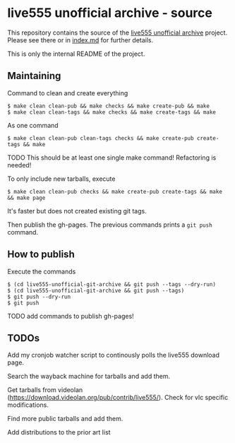 # live555 unofficial archive - source

This repository contains the source of the
[live555 unofficial archive](https://lengfeld.github.io/live555-unofficial-archive/) project.
Please see there or in [index.md](index.md) for further details.

This is only the internal README of the project.

## Maintaining

Command to clean and create everything

    $ make clean clean-pub && make checks && make create-pub && make
    $ make clean clean-tags && make checks && make create-tags && make

As one command

    $ make clean clean-pub clean-tags checks && make create-pub create-tags && make

TODO This should be at least one single make command! Refactoring is needed!

To only include new tarballs, execute

    $ make clean clean-pub checks && make create-pub create-tags && make && make page

It's faster but does not created existing git tags.

Then publish the gh-pages. The previous commands prints a `git push` command.


## How to publish

Execute the commands

    $ (cd live555-unofficial-git-archive && git push --tags --dry-run)
    $ (cd live555-unofficial-git-archive && git push --tags)
    $ git push --dry-run
    $ git push

TODO add commands to publish gh-pages!


## TODOs

Add my cronjob watcher script to continously polls the live555 download page.

Search the wayback machine for tarballs and add them.

Get tarballs from videolan
(https://download.videolan.org/pub/contrib/live555/). Check for vlc specific
modifications.

Find more public tarballs and add them.

Add distributions to the prior art list
